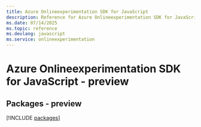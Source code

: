```yaml
---
title: Azure Onlineexperimentation SDK for JavaScript
description: Reference for Azure Onlineexperimentation SDK for JavaScript
ms.date: 07/14/2025
ms.topic: reference
ms.devlang: javascript
ms.service: onlineexperimentation
---
```

# Azure Onlineexperimentation SDK for JavaScript - preview
## Packages - preview
[!INCLUDE [packages](onlineexperimentation-index.md)]